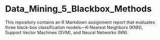 # Data_Mining_5_Blackbox_Methods
This repository contains an R Markdown assignment report that evaluates three black-box classification models—K-Nearest Neighbors (KNN), Support Vector Machines (SVM), and Neural Networks (NN).
